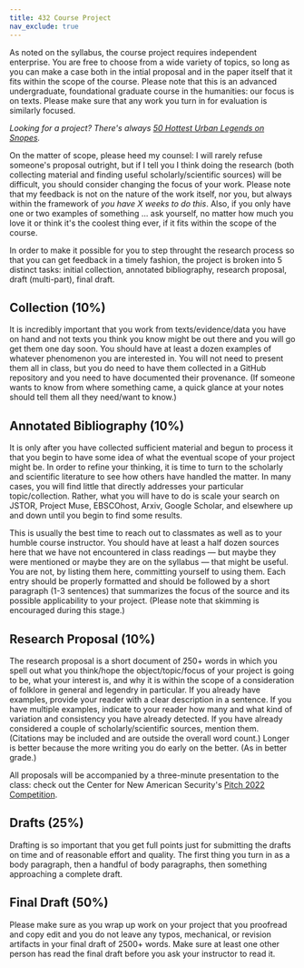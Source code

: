 ```yaml
---
title: 432 Course Project
nav_exclude: true
---
```


As noted on the syllabus, the course project requires independent enterprise. You are free to choose from a wide variety of topics, so long as you can make a case both in the intial proposal and in the paper itself that it fits within the scope of the course. Please note that this is an advanced undergraduate, foundational graduate course in the humanities: our focus is on texts. Please make sure that any work you turn in for evaluation is similarly focused.

*Looking for a project? There's always [50 Hottest Urban Legends on Snopes](https://www.snopes.com/50-hottest-urban-legends/).*

On the matter of scope, please heed my counsel: I will rarely refuse someone's proposal outright, but if I tell you I think doing the research (both collecting material and finding useful scholarly/scientific sources) will be difficult, you should consider changing the focus of your work. Please note that my feedback is not on the nature of the work itself, nor you, but always within the framework of *you have X weeks to do this*. Also, if you only have one or two examples of something … ask yourself, no matter how much you love it or think it's the coolest thing ever, if it fits within the scope of the course. 

In order to make it possible for you to step throught the research process so that you can get feedback in a timely fashion, the project is broken into 5 distinct tasks: initial collection, annotated bibliography, research proposal, draft (multi-part), final draft.

## Collection (10%)

It is incredibly important that you work from texts/evidence/data you have on hand and not texts you think you know might be out there and you will go get them one day soon. You should have at least a dozen examples of whatever phenomenon you are interested in. You will not need to present them all in class, but you do need to have them collected in a GitHub repository and you need to have documented their provenance. (If someone wants to know from where something came, a quick glance at your notes should tell them all they need/want to know.)

## Annotated Bibliography (10%)

It is only after you have collected sufficient material and begun to process it that you begin to have some idea of what the eventual scope of your project might be. In order to refine your thinking, it is time to turn to the scholarly and scientific literature to see how others have handled the matter. In many cases, you will find little that directly addresses your particular topic/collection. Rather, what you will have to do is scale your search on JSTOR, Project Muse, EBSCOhost, Arxiv, Google Scholar, and elsewhere up and down until you begin to find some results. 

This is usually the best time to reach out to classmates as well as to your humble course instructor. You should have at least a half dozen sources here that we have not encountered in class readings — but maybe they were mentioned or maybe they are on the syllabus — that might be useful. You are not, by listing them here, committing yourself to using them. Each entry should be properly formatted and should be followed by a short paragraph (1-3 sentences) that summarizes the focus of the source and its possible applicability to your project. (Please note that skimming is encouraged during this stage.)

## Research Proposal (10%)

The research proposal is a short document of 250+ words in which you spell out what you think/hope the object/topic/focus of your project is going to be, what your interest is, and why it is within the scope of a consideration of folklore in general and legendry in particular. If you already have examples, provide your reader with a clear description in a sentence. If you have multiple examples, indicate to your reader how many and what kind of variation and consistency you have already detected. If you have already considered a couple of scholarly/scientific sources, mention them. (Citations may be included and are outside the overall word count.) Longer is better because the more writing you do early on the better. (As in better grade.)

All proposals will be accompanied by a three-minute presentation to the class: check out the Center for New American Security's [Pitch 2022 Competition](https://www.cnas.org/the-pitch-2022).


## Drafts (25%)

Drafting is so important that you get full points just for submitting the drafts on time and of reasonable effort and quality. The first thing you turn in as a body paragraph, then a handful of body paragraphs, then something approaching a complete draft.

## Final Draft (50%)

Please make sure as you wrap up work on your project that you proofread and copy edit and you do not leave any typos, mechanical, or revision artifacts in your final draft of 2500+ words. Make sure at least one other person has read the final draft before you ask your instructor to read it.